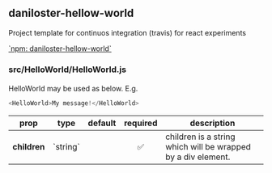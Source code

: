 ## daniloster-hellow-world

Project template for continuos integration (travis) for react experiments

[\`npm: daniloster-hellow-world\`](https://www.npmjs.com/package/daniloster-hellow-world)


### src/HelloWorld/HelloWorld.js

#### 

HelloWorld may be used as below.
E.g.
```js
<HelloWorld>My message!</HelloWorld>
```

prop | type | default | required | description
---- | :----: | :-------: | :--------: | -----------
**children** | \`string\` |  | :white_check_mark: | children is a string which will be wrapped by a div element.

